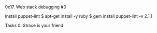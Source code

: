 0x17. Web stack debugging #3

Install puppet-lint
$ apt-get install -y ruby
$ gem install puppet-lint -v 2.1.1

Tasks
0. Strace is your friend
